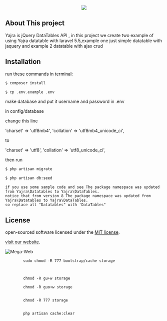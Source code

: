 <p align="center"><img src="http://iranmegaweb.com/img/800-200-3.jpg"></p>


## About This project

Yajra is jQuery DataTables API , in this project we create two example of using Yajra datatable with laravel 5.5,example one just simple datatable with jaquery and example 2 datatable with ajax crud


## Installation 

run these commands in terminal:
```bash
$ composer install
```

```bash
$ cp .env.example .env
```

 make database and put it username and password in .env


in config/database

change this line

 'charset' => 'utf8mb4',
  'collation' => 'utf8mb4_unicode_ci',
  
  
  to
  
  
 'charset' => 'utf8',
 'collation' => 'utf8_unicode_ci',
            
            
then run

```bash
$ php artisan migrate
```

```bash
$ php artisan db:seed
```




    if you use some sample code and see The package namespace was updated from Yajra\Datatables to Yajra\DataTables.
    notice that from version 8 The package namespace was updated from Yajra\Datatables to Yajra\DataTables.
    so replace all "Datatables" with 'DataTables"
            
            
            
            
            

## License

open-sourced software licensed under the [MIT license](http://opensource.org/licenses/MIT).



 [visit our website](http://megaweb.ir).




![Mega-Web](http://megaweb.ir/img/800-200-3.jpg)


            

            
            sudo chmod -R 777 bootstrap/cache storage
            
            
            
            chmod -R gu+w storage
            
            chmod -R guo+w storage
            
            
            chmod -R 777 storage
            
            
            php artisan cache:clear
            